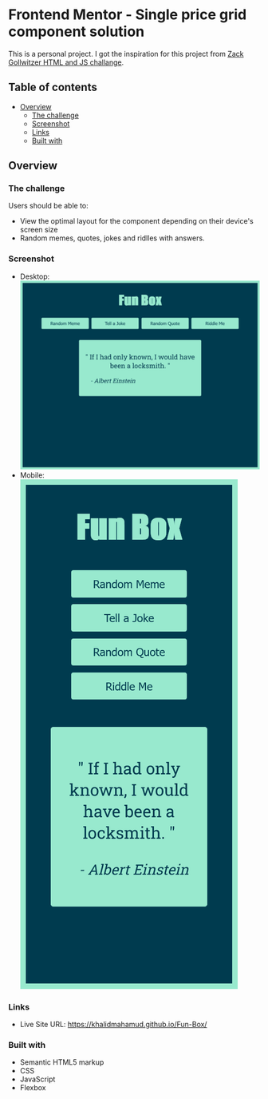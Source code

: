 # Frontend Mentor - Single price grid component solution

This is a personal project. 
I got the inspiration for this project from [Zack Gollwitzer HTML and JS challange](https://codepen.io/zg_dev/pen/abBzvXv).

## Table of contents

- [Overview](#overview)
  - [The challenge](#the-challenge)
  - [Screenshot](#screenshot)
  - [Links](#links)
  - [Built with](#built-with)


## Overview

### The challenge

Users should be able to:

- View the optimal layout for the component depending on their device's screen size
- Random memes, quotes, jokes and ridlles with answers.

### Screenshot

- Desktop:
![](./Screenshot/Desktop.png)
- Mobile:   
![](./Screenshot/Mobile.png)

### Links

- Live Site URL: https://khalidmahamud.github.io/Fun-Box/


### Built with

- Semantic HTML5 markup
- CSS
- JavaScript
- Flexbox




